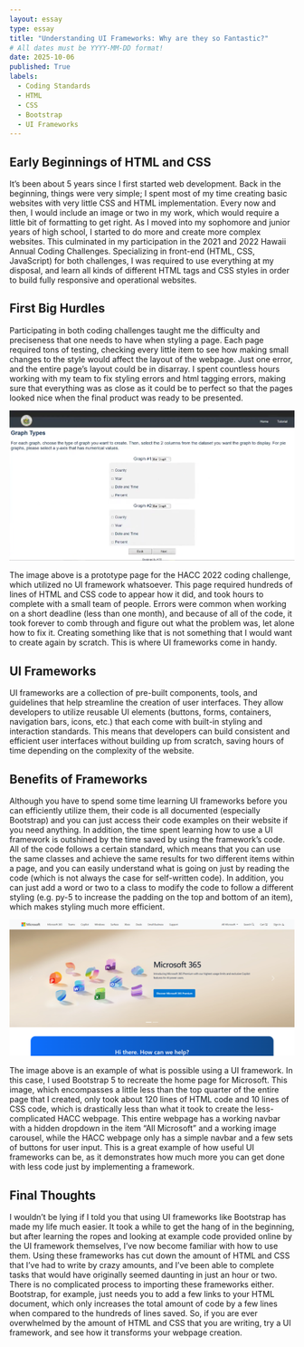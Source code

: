 ```yaml
---
layout: essay
type: essay
title: "Understanding UI Frameworks: Why are they so Fantastic?"
# All dates must be YYYY-MM-DD format!
date: 2025-10-06
published: True
labels:
  - Coding Standards
  - HTML
  - CSS
  - Bootstrap
  - UI Frameworks
---
```


## Early Beginnings of HTML and CSS

It’s been about 5 years since I first started web development. Back in the beginning, things were very simple; I spent most of my time creating basic websites with very little CSS and HTML implementation. Every now and then, I would include an image or two in my work, which would require a little bit of formatting to get right. As I moved into my sophomore and junior years of high school, I started to do more and create more complex websites. This culminated in my participation in the 2021 and 2022 Hawaii Annual Coding Challenges. Specializing in front-end (HTML, CSS, JavaScript) for both challenges, I was required to use everything at my disposal, and learn all kinds of different HTML tags and CSS styles in order to build fully responsive and operational websites.

## First Big Hurdles

Participating in both coding challenges taught me the difficulty and preciseness that one needs to have when styling a page. Each page required tons of testing, checking every little item to see how making small changes to the style would affect the layout of the webpage. Just one error, and the entire page’s layout could be in disarray. I spent countless hours working with my team to fix styling errors and html tagging errors, making sure that everything was as close as it could be to perfect so that the pages looked nice when the final product was ready to be presented.

<div class="text-center pe-4 my-2"><img width="700px" src="../img/E37_UI_Frameworks_Essay_Image_HACCWithoutFramework.png"></div>

The image above is a prototype page for the HACC 2022 coding challenge, which utilized no UI framework whatsoever. This page required hundreds of lines of HTML and CSS code to appear how it did, and took hours to complete with a small team of people. Errors were common when working on a short deadline (less than one month), and because of all of the code, it took forever to comb through and figure out what the problem was, let alone how to fix it. Creating something like that is not something that I would want to create again by scratch. This is where UI frameworks come in handy.

## UI Frameworks

UI frameworks are a collection of pre-built components, tools, and guidelines that help streamline the creation of user interfaces. They allow developers to utilize reusable UI elements (buttons, forms, containers, navigation bars, icons, etc.) that each come with built-in styling and interaction standards. This means that developers can build consistent and efficient user interfaces without building up from scratch, saving hours of time depending on the complexity of the website.

## Benefits of Frameworks

Although you have to spend some time learning UI frameworks before you can efficiently utilize them, their code is all documented (especially Bootstrap) and you can just access their code examples on their website if you need anything. In addition, the time spent learning how to use a UI framework is outshined by the time saved by using the framework’s code. All of the code follows a certain standard, which means that you can use the same classes and achieve the same results for two different items within a page, and you can easily understand what is going on just by reading the code (which is not always the case for self-written code). In addition, you can just add a word or two to a class to modify the code to follow a different styling (e.g. py-5 to increase the padding on the top and bottom of an item), which makes styling much more efficient.

<div class="text-center pe-4 my-2"><img width="700px" src="../img/E37_UI_Frameworks_Essay_Image_MicrosoftWithFramework.png"></div>

The image above is an example of what is possible using a UI framework. In this case, I used Bootstrap 5 to recreate the home page for Microsoft. This image, which encompasses a little less than the top quarter of the entire page that I created, only took about 120 lines of HTML code and 10 lines of CSS code, which is drastically less than what it took to create the less-complicated HACC webpage. This entire webpage has a working navbar with a hidden dropdown in the item “All Microsoft” and a working image carousel, while the HACC webpage only has a simple navbar and a few sets of buttons for user input. This is a great example of how useful UI frameworks can be, as it demonstrates how much more you can get done with less code just by implementing a framework.

## Final Thoughts

I wouldn’t be lying if I told you that using UI frameworks like Bootstrap has made my life much easier. It took a while to get the hang of in the beginning, but after learning the ropes and looking at example code provided online by the UI framework themselves, I’ve now become familiar with how to use them. Using these frameworks has cut down the amount of HTML and CSS that I’ve had to write by crazy amounts, and I’ve been able to complete tasks that would have originally seemed daunting in just an hour or two. There is no complicated process to importing these frameworks either. Bootstrap, for example, just needs you to add a few links to your HTML document, which only increases the total amount of code by a few lines when compared to the hundreds of lines saved. So, if you are ever overwhelmed by the amount of HTML and CSS that you are writing, try a UI framework, and see how it transforms your webpage creation.
